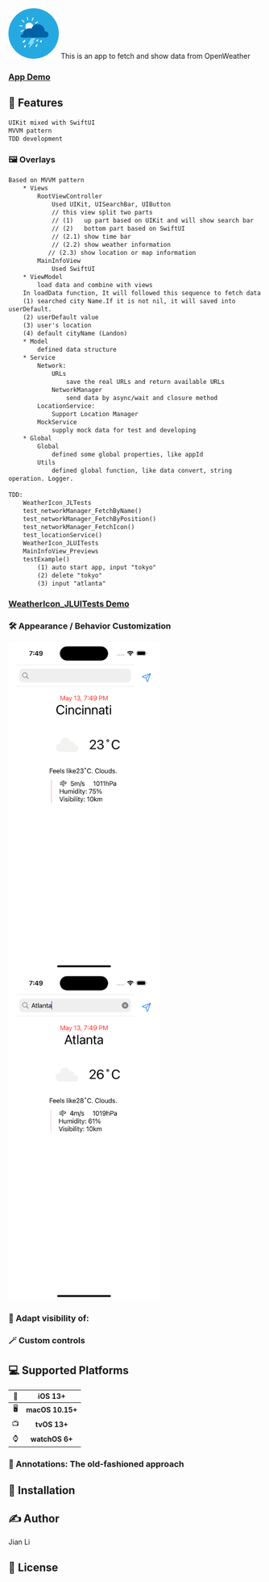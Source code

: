 <img src="./DemoSnapshot/appIcon.jpeg" width="100">
This is  an app to fetch and show data from OpenWeather


### [App Demo](./DemoSnapshot/SimulatorScreenRecording.gif)


## 🚀 Features
```
UIKit mixed with SwiftUI
MVVM pattern
TDD development
```
### 🖼 Overlays
```
Based on MVVM pattern
    * Views
        RootViewController
            Used UIKit, UISearchBar, UIButton
            // this view split two parts
            // (1)   up part based on UIKit and will show search bar
            // (2)   bottom part based on SwiftUI
            // (2.1) show time bar
            // (2.2) show weather information
           // (2.3) show location or map information
        MainInfoView
            Used SwiftUI             
    * ViewModel
        load data and combine with views
	In loadData function, It will followed this sequence to fetch data
	(1) searched city Name.If it is not nil, it will saved into userDefault.
	(2) userDefault value
	(3) user's location
	(4) default cityName (Landon)
    * Model
        defined data structure
    * Service
        Network:
            URLs
                save the real URLs and return available URLs
            NetworkManager
                send data by async/wait and closure method
        LocationService:
            Support Location Manager
        MockService
            supply mock data for test and developing
    * Global
        Global
            defined some global properties, like appId
        Utils
            defined global function, like data convert, string operation. Logger. 

TDD: 
    WeatherIcon_JLTests
	test_networkManager_FetchByName()
	test_networkManager_FetchByPosition()
	test_networkManager_FetchIcon()
	test_locationService()
    WeatherIcon_JLUITests
	MainInfoView_Previews
	testExample()
		(1) auto start app, input "tokyo"
		(2) delete "tokyo"
		(3) input "atlanta"
```
### [WeatherIcon_JLUITests Demo](./DemoSnapshot/UITestRecording.gif)

### 🛠 Appearance / Behavior Customization
<img src="./DemoSnapshot/startScreen.png" width="300">
<img src="./DemoSnapshot/searchScreen.png" width="300">

### 👀 Adapt visibility of:


### 🪄 Custom controls


## 💻 Supported Platforms

| 📱 | iOS 13+ |
| :-: | :-: |
| 🖥 | **macOS 10.15+** | 
| 📺 | **tvOS 13+** |
| ⌚️ | **watchOS 6+** |



### 📌 Annotations: The old-fashioned approach



## 🔩 Installation


## ✍️ Author

Jian Li

## 📄 License
